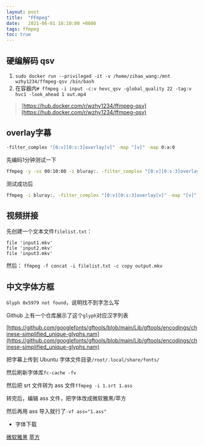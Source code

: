 ```yaml
---
layout: post
title:  "FFmpeg"
date:   2021-06-01 18:10:00 +0800
tags: ffmpeg
toc: true
---
```



## 硬编解码 qsv

1. `sudo docker run --privileged -it -v /home/zihao_wang:/mnt wzhy1234/ffmpeg-qsv /bin/bash`
2. 在容器内`# ffmpeg -i input -c:v hevc_qsv -global_quality 22 -tag:v hvc1 -look_ahead 1 out.mp4`

> [https://hub.docker.com/r/wzhy1234/ffmpeg-qsv](https://hub.docker.com/r/wzhy1234/ffmpeg-qsv)

## overlay字幕

```bash
-filter_complex "[0:v][0:s:3]overlay[v]" -map "[v]" -map 0:a:0
```
先编码1分钟测试一下
```bash
ffmpeg -y -ss 00:10:00 -i bluray:. -filter_complex "[0:v][0:s:3]overlay[v]" -map "[v]" -map 0:a:0 -c:a aac -b:a 256k -ac 2 -c:v libx264 -preset ultrafast  -t 00:01:00 /home/zihao_wang/test.mp4
```
测试成功后
```bash
ffmpeg -i bluray:. -filter_complex "[0:v][0:s:3]overlay[v]" -map "[v]" -map 0:a:0 -c:a aac -b:a 256k -ac 2 -c:v hevc_qsv -global_quality 22 -tag:v hvc1 -look_ahead 1 /mnt/out.mp4
```

## 视频拼接

先创建一个文本文件`filelist.txt`：
```
file 'input1.mkv'
file 'input2.mkv'
file 'input3.mkv'
```
然后：
`ffmpeg -f concat -i filelist.txt -c copy output.mkv`

## 中文字体方框

`Glyph 0x5979 not found`，说明找不到字怎么写

Github 上有一个仓库展示了这个`glyph`对应汉字列表

[https://github.com/googlefonts/gftools/blob/main/Lib/gftools/encodings/chinese-simplified_unique-glyphs.nam](https://github.com/googlefonts/gftools/blob/main/Lib/gftools/encodings/chinese-simplified_unique-glyphs.nam)

把字幕上传到 Ubuntu 字体文件目录`/root/.local/share/fonts/`

然后刷新字体库`fc-cache -fv`

然后把 srt 文件转为 ass 文件`ffmpeg -i 1.srt 1.ass`

转完后，编辑 ass 文件，把字体改成微软雅黑/苹方

然后再用 ass 导入就行了`-vf ass="1.ass"`

* 字体下载

[微软雅黑](/assets/wryh.ttf) [苹方](/assets/PingFang.ttc)
